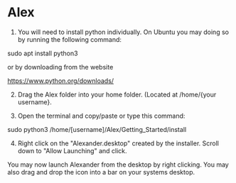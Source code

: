 # Alex

1. You will need to install python individually. On Ubuntu you may doing so by running the following command:

sudo apt install python3

or by downloading from the website

https://www.python.org/downloads/

2. Drag the Alex folder into your home folder. (Located at /home/{your username}.

3. Open the terminal and copy/paste or type this command:

sudo python3 /home/[username]/Alex/Getting_Started/install

4. Right click on the "Alexander.desktop" created by the installer. Scroll down to "Allow Launching" and click.

You may now launch Alexander from the desktop by right clicking. You may also drag and drop the icon into a bar on your systems desktop.
